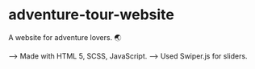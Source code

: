 # adventure-tour-website
A website for adventure lovers. 🌏

--> Made with HTML 5, SCSS, JavaScript.
--> Used Swiper.js for sliders.
